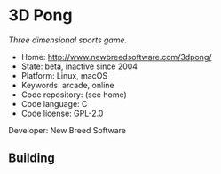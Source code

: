 # 3D Pong

_Three dimensional sports game._

- Home: http://www.newbreedsoftware.com/3dpong/
- State: beta, inactive since 2004
- Platform: Linux, macOS
- Keywords: arcade, online
- Code repository: (see home)
- Code language: C
- Code license: GPL-2.0

Developer: New Breed Software

## Building
